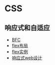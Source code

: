 # CSS

## 响应式和自适应

* [BFC](https://zhuanlan.zhihu.com/p/25321647)
* [flex布局](http://www.ruanyifeng.com/blog/2015/07/flex-examples.html)
* [flex实例](https://codepen.io/LandonSchropp/pen/KpzzGo)
* [响应式web设计](http://blog.codingplayboy.com/2018/01/06/responsive-web-design/#Responsive)

